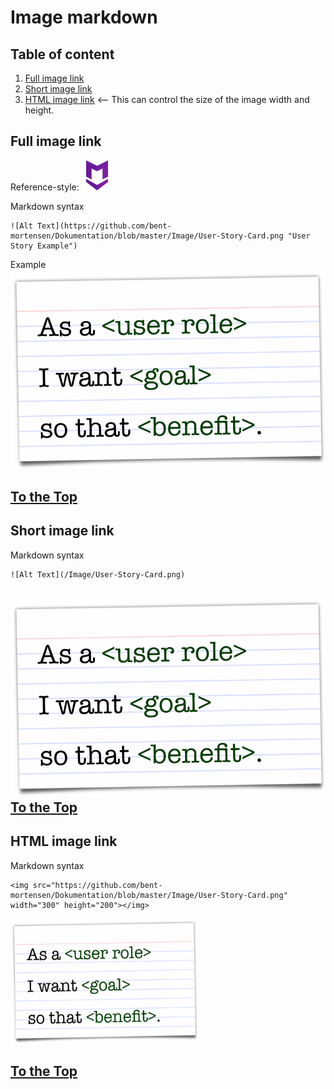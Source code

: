 <a name="top"></a>
# Image markdown
## Table of content 
1. [Full image link](#fullimagelink)
2. [Short image link](#shortimagelink)
3. [HTML image link](#htmlimagelink) <-- This can control the size of the image width and height.

<a name="fullimagelink"></a>
## Full image link

Reference-style: 
![alt text][logo]

[logo]: https://github.com/adam-p/markdown-here/raw/master/src/common/images/icon48.png "Logo Title Text 2"


Markdown syntax
```
![Alt Text](https://github.com/bent-mortensen/Dokumentation/blob/master/Image/User-Story-Card.png "User Story Example")
```
Example  
![Alt Text](https://github.com/bent-mortensen/Dokumentation/blob/master/Image/User-Story-Card.png "User Story Example")

[To the Top](#top)
------------------

<a name="shortimagelink"></a>
## Short image link

Markdown syntax
```
![Alt Text](/Image/User-Story-Card.png)
```
![Alt Text](/Image/User-Story-Card.png)  
[To the Top](#top)
---
<a name="htmlimagelink"></a>
## HTML image link

Markdown syntax
```
<img src="https://github.com/bent-mortensen/Dokumentation/blob/master/Image/User-Story-Card.png" width="300" height="200"></img>
```
<img src="https://github.com/bent-mortensen/Dokumentation/blob/master/Image/User-Story-Card.png" width="300" height="200"></img>

[To the Top](#top)
------------------
